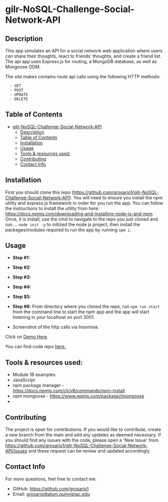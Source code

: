 # gilr-NoSQL-Challenge-Social-Network-API
## Description

This app simulates an API for a social network web application where users can share their thoughts, react to friends’ thoughts, and create a friend list. The api app uses Express.js for routing, a MongoDB database, as well as Mongoose ODM.

The site makes contains route api calls using the following HTTP methods:

      - GET
      - POST
      - UPDATE
      - DELETE

## Table of Contents
- [gilr-NoSQL-Challenge-Social-Network-API](#gilr-nosql-challenge-social-network-api)
  - [Description](#description)
  - [Table of Contents](#table-of-contents)
  - [Installation](#installation)
  - [Usage](#usage)
  - [Tools \& resources used:](#tools--resources-used)
  - [Contributing](#contributing)
  - [Contact Info](#contact-info)

## Installation 

First you should clone this repo (https://github.com/grosario1/gilr-NoSQL-Challenge-Social-Network-API). You will need to ensure you install the npm utility and express.js framework in order for you run the app. You can follow the instructions to install the utility from here: https://docs.npmjs.com/downloading-and-installing-node-js-and-npm. Once, it is install, use the cmd to navigate to the repo you just cloned and run.... `node init -y` to initized the node js project, then install the packages/modules required to run the app by running `npm i`. 
## Usage


- **Step #1:** 

- **Step #2:** 

- **Step #3:** 

- **Step #4:**


- **Step $5:** 

- **Step #6:** From directory where you cloned the repo, run `npm run start` from the command line to start the npm app and the app will start listening in your localhost on port 3001.

- Screenshot of the http calls via Insomnia:



Click on [Demo Here]( mp4 ).

You can find code repo [here.](https://github.com/grosario1/gilr-NoSQL-Challenge-Social-Network-API)


## Tools & resources used:

- Module 18 examples
- JavaScript
- npm package manager - https://docs.npmjs.com/cli/v8/commands/npm-install
- npm mongoose - https://www.npmjs.com/package//mongoose
-
## Contributing
The project is open for contributions. If you would like to contribute, create a new branch from the main and add any updates as deemed necessary. If you should find any issues with the code, please open a 'New Issue' from https://github.com/grosario1/gilr-NoSQL-Challenge-Social-Network-API/issues and these request can be review and updated accordingly.
## Contact Info
For more questions, feel free to contact me:

- GitHub: https://github.com/grosario1
- Email: grosario@alum.quinnipiac.edu
